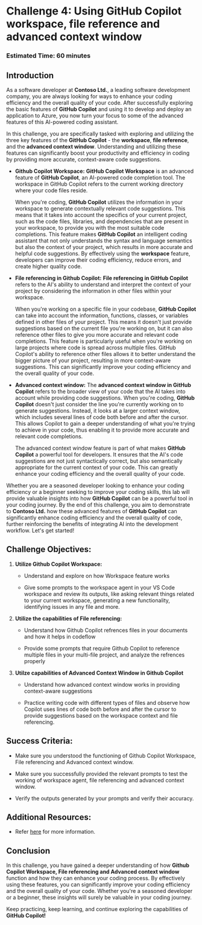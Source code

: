 # Challenge 4: Using GitHub Copilot workspace, file reference and advanced context window

### Estimated Time: 60 minutes

## Introduction

As a software developer at **Contoso Ltd.**, a leading software development company, you are always looking for ways to enhance your coding efficiency and the overall quality of your code. After successfully exploring the basic features of **GitHub Copilot** and using it to develop and deploy an application to Azure, you now turn your focus to some of the advanced features of this AI-powered coding assistant.

In this challenge, you are specifically tasked with exploring and utilizing the three key features of the **GitHub Copilot** - the **workspace**, **file reference**, and the **advanced context window**. Understanding and utilizing these features can significantly boost your productivity and efficiency in coding by providing more accurate, context-aware code suggestions.

- **Github Copilot Workspace:** **GitHub Copilot Workspace** is an advanced feature of **GitHub Copilot**, an AI-powered code completion tool. The workspace in GitHub Copilot refers to the current working directory where your code files reside.

   When you're coding, **GitHub Copilot** utilizes the information in your workspace to generate contextually relevant code suggestions. This means that it takes into account the specifics of your current project, such as the code files, libraries, and dependencies that are present in your workspace, to provide you with the most suitable code completions. This feature makes **GitHub Copilot** an intelligent coding assistant that not only understands the syntax and language semantics but also the context of your project, which results in more accurate and helpful code suggestions.
   By effectively using the **workspace** feature, developers can improve their coding efficiency, reduce errors, and create higher quality code.

- **File referencing in Github Copilot:** **File referencing in GitHub Copilot** refers to the AI's ability to understand and interpret the context of your project by considering the information in other files within your workspace.

   When you're working on a specific file in your codebase, **GitHub Copilot** can take into account the information, functions, classes, or variables defined in other files of your project. This means it doesn't just provide suggestions based on the current file you're working on, but it can also reference other files to give you more accurate and relevant code completions. This feature is particularly useful when you're working on large projects where code is spread across multiple files. GitHub Copilot's ability to reference other files allows it to better understand the bigger picture of your project, resulting in more context-aware suggestions. This can significantly improve your coding efficiency and the overall quality of your code.

- **Advanced context window:** The **advanced context window in GitHub Copilot** refers to the broader view of your code that the AI takes into account while providing code suggestions. When you're coding, **GitHub Copilot** doesn't just consider the line you're currently working on to generate suggestions. Instead, it looks at a larger context window, which includes several lines of code both before and after the cursor. This allows Copilot to gain a deeper understanding of what you're trying to achieve in your code, thus enabling it to provide more accurate and relevant code completions.

   The advanced context window feature is part of what makes **GitHub Copilot** a powerful tool for developers. It ensures that the AI's code suggestions are not just syntactically correct, but also semantically appropriate for the current context of your code. This can greatly enhance your coding efficiency and the overall quality of your code.

Whether you are a seasoned developer looking to enhance your coding efficiency or a beginner seeking to improve your coding skills, this lab will provide valuable insights into how **GitHub Copilot** can be a powerful tool in your coding journey. By the end of this challenge, you aim to demonstrate to **Contoso Ltd.** how these advanced features of **GitHub Copilot** can significantly enhance coding efficiency and the overall quality of code, further reinforcing the benefits of integrating AI into the development workflow. Let's get started!

## Challenge Objectives:

1. **Utilize Github Copilot Workspace:**

   - Understand and explore on how Workspace feature works

   - Give some prompts to the workspace agent in your VS Code workspace and review its outputs, like asking relevant things related to your current workspace, generating a new functionality, identifying issues in any file and more.

2. **Utilize the capabilities of File referencing:**

   - Understand how Github Copilot refrences files in your documents and how it helps in codeflow

   - Provide some prompts that require Github Copilot to reference multiple files in your multi-file project, and analyze the refrences properly

3. **Utilze capabilities of Advanced Context Window in Github Copilot**

   - Understand how advanced context window works in providing context-aware suggestions

   - Practice writing code with different types of files and observe how Copilot uses lines of code both before and after the cursor to provide suggestions based on the workspace context and file referencing.

## Success Criteria:

- Make sure you understood the functioning of Github Copilot Workspace, File referencing and Advanced context window.

- Make sure you successfully provided the relevant prompts to test the working of workspace agent, file referencing and advanced context window.

- Verify the outputs generated by your prompts and verify their accuracy.

## Additional Resources:

- Refer [here](https://githubnext.com/projects/copilot-workspace/) for more information.

## Conclusion

In this challenge, you have gained a deeper understanding of how **Github Copilot Workspace, File referencing and Advanced context window** function and how they can enhance your coding process. By effectively using these features, you can significantly improve your coding efficiency and the overall quality of your code. Whether you're a seasoned developer or a beginner, these insights will surely be valuable in your coding journey.

Keep practicing, keep learning, and continue exploring the capabilities of **GitHub Copilot!**
